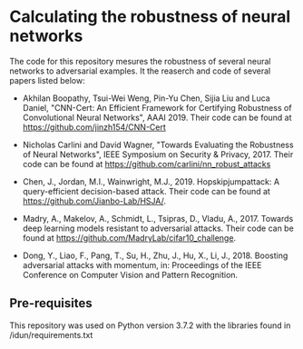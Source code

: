 # Calculating the robustness of neural networks

The code for this repository mesures the robustness of several neural networks to adversarial examples. It the reaserch and code of several papers listed below: 

* Akhilan Boopathy, Tsui-Wei Weng, Pin-Yu Chen, Sijia Liu and Luca Daniel, "CNN-Cert: An Efficient Framework for Certifying Robustness of Convolutional Neural Networks", AAAI 2019.
Their code can be found at https://github.com/jinzh154/CNN-Cert

* Nicholas Carlini and David Wagner, "Towards Evaluating the Robustness of Neural Networks", IEEE Symposium on Security & Privacy, 2017.
Their code can be found at https://github.com/carlini/nn_robust_attacks

* Chen, J., Jordan, M.I., Wainwright, M.J., 2019. Hopskipjumpattack: A query-efficient
decision-based attack.
Their code can be found at https://github.com/Jianbo-Lab/HSJA/.

* Madry, A., Makelov, A., Schmidt, L., Tsipras, D., Vladu, A., 2017. Towards deep learning
models resistant to adversarial attacks.
Their code can be found at https://github.com/MadryLab/cifar10_challenge.

* Dong, Y., Liao, F., Pang, T., Su, H., Zhu, J., Hu, X., Li, J., 2018. Boosting adversarial
attacks with momentum, in: Proceedings of the IEEE Conference on Computer Vision
and Pattern Recognition.

## Pre-requisites
This repository was used on Python version 3.7.2 with the libraries found in /idun/requirements.txt
